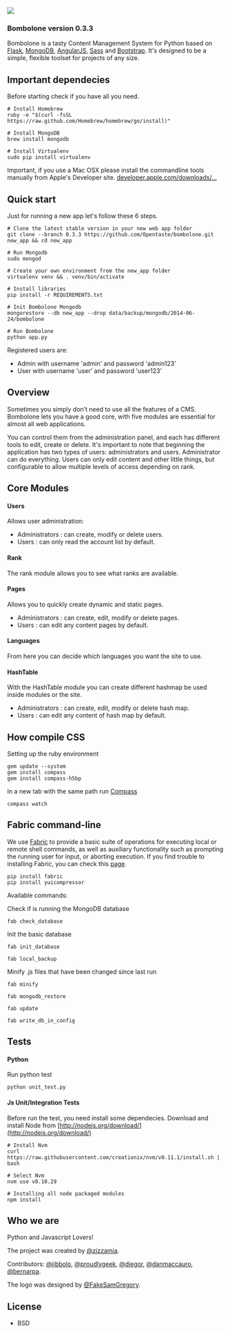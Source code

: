 <img src="http://zizzamia.com/img/bombolone_logo.png"/>

### Bombolone version 0.3.3 ###

Bombolone is a tasty Content Management System for Python based on [Flask](http://flask.pocoo.org/), [MongoDB](http://www.mongodb.org/), [AngularJS](http://angularjs.org), [Sass](http://sass-lang.com) and [Bootstrap](http://getbootstrap.com/). 
It's designed to be a simple, flexible toolset for projects of any size.


## Important dependecies
Before starting check if you have all you need.
```shell
# Install Homebrew
ruby -e "$(curl -fsSL https://raw.github.com/Homebrew/homebrew/go/install)"

# Install MongoDB
brew install mongodb

# Install Virtualenv
sudo pip install virtualenv
```
Important, if you use a Mac OSX please install the commandline tools 
manually from Apple's Developer site.
[developer.apple.com/downloads/…](https://developer.apple.com/downloads/index.action?=command%20line%20tools#)

## Quick start
Just for running a new app let's follow these 6 steps.
```shell
# Clone the latest stable version in your new web app folder
git clone --branch 0.3.3 https://github.com/Opentaste/bombolone.git new_app && cd new_app

# Run Mongodb
sudo mongod

# Create your own environment from the new_app folder
virtualenv venv && . venv/bin/activate

# Install libraries
pip install -r REQUIREMENTS.txt

# Init Bombolone Mongodb
mongorestore --db new_app --drop data/backup/mongodb/2014-06-24/bombolone

# Run Bombolone 
python app.py
```

Registered users are:
* Admin with username 'admin' and password 'admin123'
* User with username 'user' and password 'user123'


## Overview

Sometimes you simply don’t need to use all the features of a CMS. 
Bombolone lets you have a good core, with five modules are essential 
for almost all web applications.

You can control them from the administration panel, and each has 
different tools to edit, create or delete.
It's important to note that beginning the application has two types 
of users: administrators and users. Administrator can do everything. 
Users can only edit content and other little things,
but configurable to allow multiple levels of access depending on rank.


## Core Modules

#### Users ####
Allows user administration: 
* Administrators : can create, modify or delete users.
* Users : can only read the account list by default.

#### Rank ####
The rank module allows you to see what ranks are available.

#### Pages ####
Allows you to quickly create dynamic and static pages.
* Administrators : can create, edit, modify or delete pages.
* Users : can edit any content pages by default.

#### Languages ####
From here you can decide which languages you want the site to use.

#### HashTable ####
With the HashTable module you can create different hashmap be used inside modules or the site.
* Administrators : can create, edit, modify or delete hash map.
* Users : can edit any content of hash map by default.


## How compile CSS
Setting up the ruby environment
```shell
gem update --system
gem install compass
gem install compass-h5bp
```

In a new tab with the same path run [Compass](http://compass-style.org/)
```shell
compass watch
```


## Fabric command-line
We use [Fabric](http://www.fabfile.org/) to provide a basic suite of operations for executing local 
or remote shell commands, as well as auxiliary functionality such as prompting the 
running user for input, or aborting execution.
If you find trouble to installing Fabric, you can check this [page](http://www.fabfile.org/installing.html).

```shell
pip install fabric
pip install yuicompressor
```

Available commands:

Check if is running the MongoDB database
```shell
fab check_database
```

Init the basic database
```shell
fab init_database            
```

```shell
fab local_backup
```

Minify .js files that have been changed since last run
```shell
fab minify                   
```

```shell
fab mongodb_restore
```

```shell
fab update
```

```shell
fab write_db_in_config
```


## Tests

#### Python ####
Run python test
```shell
python unit_test.py 
```

#### Js Unit/Integration Tests ####
Before run the test, you need install some dependecies.
Download and install Node from [http://nodejs.org/download/](http://nodejs.org/download/)
```shell
# Install Nvm
curl https://raw.githubusercontent.com/creationix/nvm/v0.11.1/install.sh | bash

# Select Nvm
nvm use v0.10.29

# Installing all node packaged modules
npm install
```


## Who we are

Python and Javascript Lovers!

The project was created by [@zizzamia](https://twitter.com/Zizzamia). 

Contributors: [@jibbolo](https://twitter.com/jibbolo), [@proudlygeek](https://twitter.com/proudlygeek), [@diegor](https://twitter.com/diegor), [@danmaccauro](https://twitter.com/danmaccauro), [@bernarpa](https://twitter.com/bernarpa).

The logo was designed by [@FakeSamGregory](https://twitter.com/FakeSamGregory).


## License

* BSD
